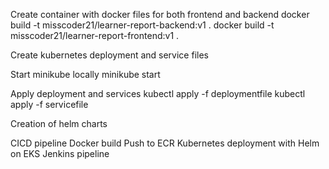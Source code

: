 Create container with docker files for both frontend and backend 
docker build -t misscoder21/learner-report-backend:v1 .
docker build -t misscoder21/learner-report-frontend:v1 .

Create kubernetes deployment and service files

Start minikube locally
minikube start

Apply deployment and services
kubectl apply -f deploymentfile
kubectl apply -f servicefile

Creation of helm charts

CICD pipeline
Docker build
Push to ECR
Kubernetes deployment with Helm on EKS
Jenkins pipeline
